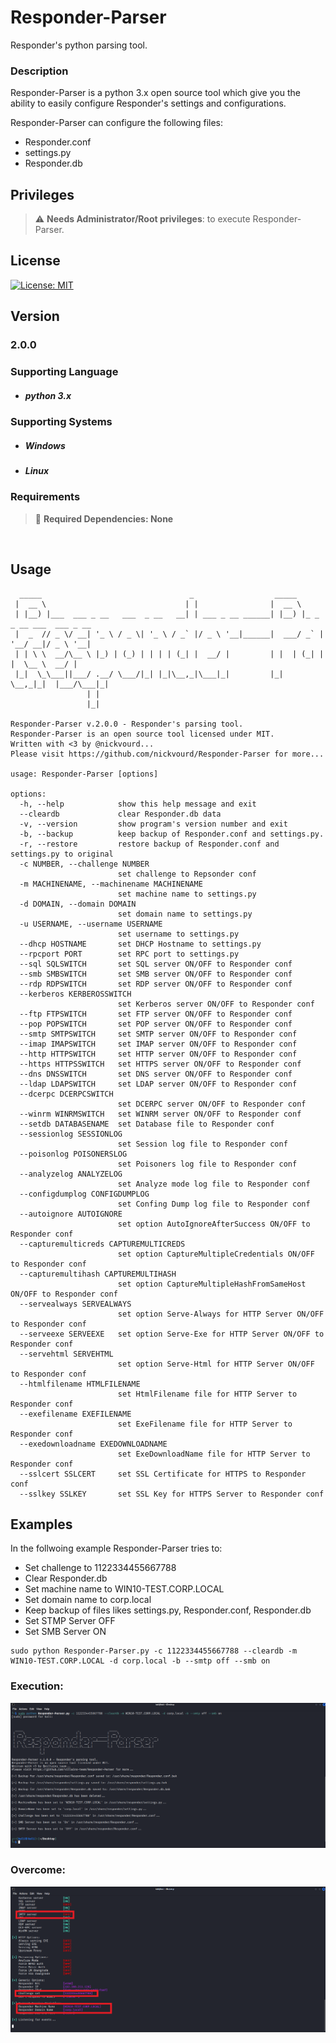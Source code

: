 # Responder-Parser
Responder's python parsing tool.

### Description
 Responder-Parser is a python 3.x open source tool which give you the ability to easily configure Responder's settings and configurations. 
 
 Responder-Parser can configure the following files:
 
 - Responder.conf
 - settings.py
 - Responder.db

## Privileges

> :warning: **Needs Administrator/Root privileges**: to execute Responder-Parser.

## License
[![License: MIT](https://img.shields.io/badge/License-MIT-yellow.svg)](LICENSE)

## Version
### 2.0.0

### Supporting Language

- ##### python 3.x

### Supporting Systems

- ##### Windows
- ##### Linux

### Requirements

> :information_desk_person: **Required Dependencies: None**
<br />

## Usage

```
  _____                                 _                  _____
 |  __ \                               | |                |  __ \
 | |__) |___  ___ _ __   ___  _ __   __| | ___ _ __ ______| |__) |_ _ _ __ ___  ___ _ __
 |  _  // _ \/ __| '_ \ / _ \| '_ \ / _` |/ _ \ '__|______|  ___/ _` | '__/ __|/ _ \ '__|
 | | \ \  __/\__ \ |_) | (_) | | | | (_| |  __/ |         | |  | (_| | |  \__ \  __/ |
 |_|  \_\___||___/ .__/ \___/|_| |_|\__,_|\___|_|         |_|   \__,_|_|  |___/\___|_|
                 | |
                 |_|

Responder-Parser v.2.0.0 - Responder's parsing tool.
Responder-Parser is an open source tool licensed under MIT.
Written with <3 by @nickvourd...
Please visit https://github.com/nickvourd/Responder-Parser for more...

usage: Responder-Parser [options]

options:
  -h, --help            show this help message and exit
  --cleardb             clear Responder.db data
  -v, --version         show program's version number and exit
  -b, --backup          keep backup of Responder.conf and settings.py.
  -r, --restore         restore backup of Responder.conf and settings.py to original
  -c NUMBER, --challenge NUMBER
                        set challenge to Repsonder conf
  -m MACHINENAME, --machinename MACHINENAME
                        set machine name to settings.py
  -d DOMAIN, --domain DOMAIN
                        set domain name to settings.py
  -u USERNAME, --username USERNAME
                        set username to settings.py
  --dhcp HOSTNAME       set DHCP Hostname to settings.py
  --rpcport PORT        set RPC port to settings.py
  --sql SQLSWITCH       set SQL server ON/OFF to Responder conf
  --smb SMBSWITCH       set SMB server ON/OFF to Responder conf
  --rdp RDPSWITCH       set RDP server ON/OFF to Responder conf
  --kerberos KERBEROSSWITCH
                        set Kerberos server ON/OFF to Responder conf
  --ftp FTPSWITCH       set FTP server ON/OFF to Responder conf
  --pop POPSWITCH       set POP server ON/OFF to Responder conf
  --smtp SMTPSWITCH     set SMTP server ON/OFF to Responder conf
  --imap IMAPSWITCH     set IMAP server ON/OFF to Responder conf
  --http HTTPSWITCH     set HTTP server ON/OFF to Responder conf
  --https HTTPSSWITCH   set HTTPS server ON/OFF to Responder conf
  --dns DNSSWITCH       set DNS server ON/OFF to Responder conf
  --ldap LDAPSWITCH     set LDAP server ON/OFF to Responder conf
  --dcerpc DCERPCSWITCH
                        set DCERPC server ON/OFF to Responder conf
  --winrm WINRMSWITCH   set WINRM server ON/OFF to Responder conf
  --setdb DATABASENAME  set Database file to Responder conf
  --sessionlog SESSIONLOG
                        set Session log file to Responder conf
  --poisonlog POISONERSLOG
                        set Poisoners log file to Responder conf
  --analyzelog ANALYZELOG
                        set Analyze mode log file to Responder conf
  --configdumplog CONFIGDUMPLOG
                        set Confing Dump log file to Responder conf
  --autoignore AUTOIGNORE
                        set option AutoIgnoreAfterSuccess ON/OFF to Responder conf
  --capturemulticreds CAPTUREMULTICREDS
                        set option CaptureMultipleCredentials ON/OFF to Responder conf
  --capturemultihash CAPTUREMULTIHASH
                        set option CaptureMultipleHashFromSameHost ON/OFF to Responder conf
  --servealways SERVEALWAYS
                        set option Serve-Always for HTTP Server ON/OFF to Responder conf
  --serveexe SERVEEXE   set option Serve-Exe for HTTP Server ON/OFF to Responder conf
  --servehtml SERVEHTML
                        set option Serve-Html for HTTP Server ON/OFF to Responder conf
  --htmlfilename HTMLFILENAME
                        set HtmlFilename file for HTTP Server to Responder conf
  --exefilename EXEFILENAME
                        set ExeFilename file for HTTP Server to Responder conf
  --exedownloadname EXEDOWNLOADNAME
                        set ExeDownloadName file for HTTP Server to Responder conf
  --sslcert SSLCERT     set SSL Certificate for HTTPS to Responder conf
  --sslkey SSLKEY       set SSL Key for HTTPS Server to Responder conf
```
## Examples

In the follwoing example Responder-Parser tries to:

- Set challenge to 1122334455667788
- Clear Responder.db
- Set machine name to WIN10-TEST.CORP.LOCAL
- Set domain name to corp.local
- Keep backup of files likes settings.py, Responder.conf, Responder.db
- Set STMP Server OFF
- Set SMB Server ON

```
sudo python Responder-Parser.py -c 1122334455667788 --cleardb -m WIN10-TEST.CORP.LOCAL -d corp.local -b --smtp off --smb on
```
### Execution:

![Alt text](/Pictures/Responder-Parser-Example.png "Responder-Parser Example")

### Overcome:

![Alt text](/Pictures/Responder-Parser-Example-Results.png "Responder-Parser Example Results")


